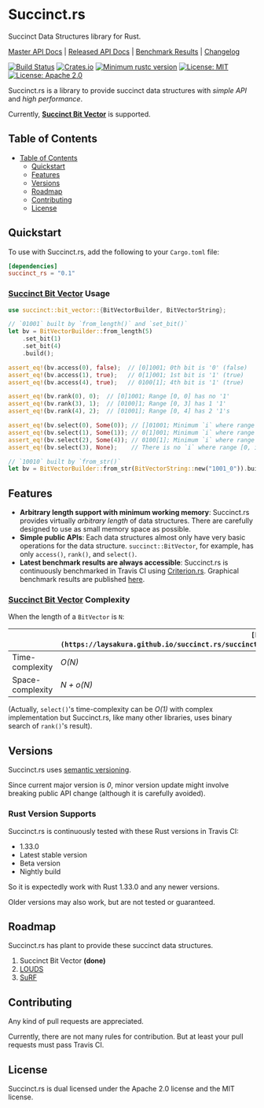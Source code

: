 # Succinct.rs

Succinct Data Structures library for Rust.

[Master API Docs](https://laysakura.github.io/succinct.rs/succinct/)
|
[Released API Docs](https://docs.rs/crate/succinct_rs)
|
[Benchmark Results](https://laysakura.github.io/succinct.rs/criterion/report/)
|
[Changelog](https://github.com/laysakura/succinct.rs/blob/master/CHANGELOG.md)

[![Build Status](https://travis-ci.com/laysakura/succinct.rs.svg?branch=master)](https://travis-ci.com/laysakura/succinct.rs)
[![Crates.io](https://img.shields.io/crates/v/succinct_rs.svg)](https://crates.io/crates/succinct_rs)
[![Minimum rustc version](https://img.shields.io/badge/rustc-1.33+-lightgray.svg)](https://github.com/laysakura/succinct.rs#rust-version-supports)
[![License: MIT](https://img.shields.io/badge/license-MIT-blue.svg)](https://github.com/laysakura/succinct.rs/blob/master/LICENSE-MIT)
[![License: Apache 2.0](https://img.shields.io/badge/license-Apache_2.0-blue.svg)](https://github.com/laysakura/succinct.rs/blob/master/LICENSE-APACHE)

Succinct.rs is a library to provide succinct data structures with _simple API_ and _high performance_.

Currently, **[Succinct Bit Vector](https://laysakura.github.io/succinct.rs/succinct/bit_vector/struct.BitVector.html)** is supported.

## Table of Contents
- [Table of Contents](#table-of-contents)
  - [Quickstart](#quickstart)
  - [Features](#features)
  - [Versions](#versions)
  - [Roadmap](#roadmap)
  - [Contributing](#contributing)
  - [License](#license)

## Quickstart

To use with Succinct.rs, add the following to your `Cargo.toml` file:

```toml
[dependencies]
succinct_rs = "0.1"
```

### [Succinct Bit Vector](https://laysakura.github.io/succinct.rs/succinct/bit_vector/struct.BitVector.html) Usage

```rust
use succinct::bit_vector::{BitVectorBuilder, BitVectorString};

// `01001` built by `from_length()` and `set_bit()`
let bv = BitVectorBuilder::from_length(5)
    .set_bit(1)
    .set_bit(4)
    .build();

assert_eq!(bv.access(0), false);  // [0]1001; 0th bit is '0' (false)
assert_eq!(bv.access(1), true);   // 0[1]001; 1st bit is '1' (true)
assert_eq!(bv.access(4), true);   // 0100[1]; 4th bit is '1' (true)

assert_eq!(bv.rank(0), 0);  // [0]1001; Range [0, 0] has no '1'
assert_eq!(bv.rank(3), 1);  // [0100]1; Range [0, 3] has 1 '1'
assert_eq!(bv.rank(4), 2);  // [01001]; Range [0, 4] has 2 '1's

assert_eq!(bv.select(0), Some(0)); // []01001; Minimum `i` where range [0, i] has 0 '1's is `i=0`
assert_eq!(bv.select(1), Some(1)); // 0[1]001; Minimum `i` where range [0, i] has 1 '1's is `i=1`
assert_eq!(bv.select(2), Some(4)); // 0100[1]; Minimum `i` where range [0, i] has 2 '1's is `i=4`
assert_eq!(bv.select(3), None);    // There is no `i` where range [0, i] has 3 '1's

// `10010` built by `from_str()`
let bv = BitVectorBuilder::from_str(BitVectorString::new("1001_0")).build();  // Tips: BitVectorString::new() ignores '_'.
```

## Features

- **Arbitrary length support with minimum working memory**: Succinct.rs provides virtually _arbitrary length_ of data structures. There are carefully designed to use as small memory space as possible.
- **Simple public APIs**: Each data structures almost only have very basic operations for the data structure. `succinct::BitVector`, for example, has only `access()`, `rank()`, and `select()`.
- **Latest benchmark results are always accessible**: Succinct.rs is continuously benchmarked in Travis CI using [Criterion.rs](https://crates.io/crates/criterion). Graphical benchmark results are published [here](https://laysakura.github.io/succinct.rs/criterion/report/).

### [Succinct Bit Vector](https://laysakura.github.io/succinct.rs/succinct/bit_vector/struct.BitVector.html) Complexity

When the length of a `BitVector` is `N`:

|                  | `[build()](https://laysakura.github.io/succinct.rs/succinct/bit_vector/struct.BitVectorBuilder.html#method.build)`) | `[access()](https://laysakura.github.io/succinct.rs/succinct/bit_vector/struct.BitVector.html#method.access)` | `[rank()](https://laysakura.github.io/succinct.rs/succinct/bit_vector/struct.BitVector.html#method.rank)` | `[select()](https://laysakura.github.io/succinct.rs/succinct/bit_vector/struct.BitVector.html#method.select)` |
|------------------|--------------------------------------------------------|------------|----------|------------|
| Time-complexity  | _O(N)_                                                 | _O(1)_     | _O(1)_   | _O(log N)_ |
| Space-complexity | _N + o(N)_                                             | _0_        | _O(log N)_   | _O(log N)_     |

(Actually, `select()`'s time-complexity can be _O(1)_ with complex implementation but Succinct.rs, like many other libraries, uses binary search of `rank()`'s result).

## Versions
Succinct.rs uses [semantic versioning](http://semver.org/spec/v2.0.0.html).

Since current major version is _0_, minor version update might involve breaking public API change (although it is carefully avoided).

### Rust Version Supports

Succinct.rs is continuously tested with these Rust versions in Travis CI:

- 1.33.0
- Latest stable version
- Beta version
- Nightly build

So it is expectedly work with Rust 1.33.0 and any newer versions.

Older versions may also work, but are not tested or guaranteed.

## Roadmap

Succinct.rs has plant to provide these succinct data structures.

1. Succinct Bit Vector **(done)**
2. [LOUDS](https://dl.acm.org/citation.cfm?id=1398646)
3. [SuRF](http://www.pdl.cmu.edu/PDL-FTP/Storage/surf_sigmod18.pdf)

## Contributing

Any kind of pull requests are appreciated.

Currently, there are not many rules for contribution.
But at least your pull requests must pass Travis CI.

## License

Succinct.rs is dual licensed under the Apache 2.0 license and the MIT license.
